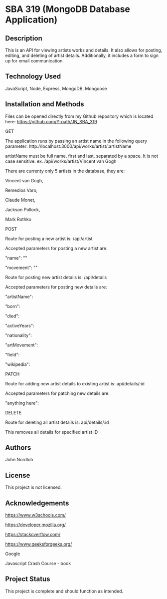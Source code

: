# SBA 319 (MongoDB Database Application)

## Description

This is an API for viewing artists works and details. It also allows for posting, editing, and deleting of artist details.  Additionally, it includes a form to sign up for email communication.

## Technology Used

JavaScript, Node, Express, MongoDB, Mongoose

## Installation and Methods

Files can be opened directly from my Github repository which is located here: https://github.com/Y-path/JN_SBA_319

GET

The application runs by passing an artist name in the following query parameter: http://localhost:3000/api/works/artist/:artistName

artistName must be full name, first and last, separated by a space. It is not case sensitive. ex. /api/works/artist/Vincent van Gogh

There are currenty only 5 artists in the database, they are:

Vincent van Gogh,

Remedios Varo,

Claude Monet,

Jackson Pollock,

Mark Rothko

POST

Route for posting a new artist is: /api/artist

Accepted parameters for posting a new artist are: 

"name": ""

"movement": ""

Route for posting new artist details is: /api/details

Accepted parameters for posting new details are:

"artistName":

"born":

"died":

"activeYears":

"nationality":

"artMovement":

"field":

"wikipedia":

PATCH

Route for adding new artist details to existing artist is: api/details/:id

Accepted parameters for patching new details are:

"anything here":

DELETE

Route for deleting all artist details is: api/details/:id

This removes all details for specified artist ID

## Authors

John Nordloh

## License

This project is not licensed.

## Acknowledgements

https://www.w3schools.com/

https://developer.mozilla.org/

https://stackoverflow.com/

https://www.geeksforgeeks.org/

Google

Javascript Crash Course - book

## Project Status

This project is complete and should function as intended.   

